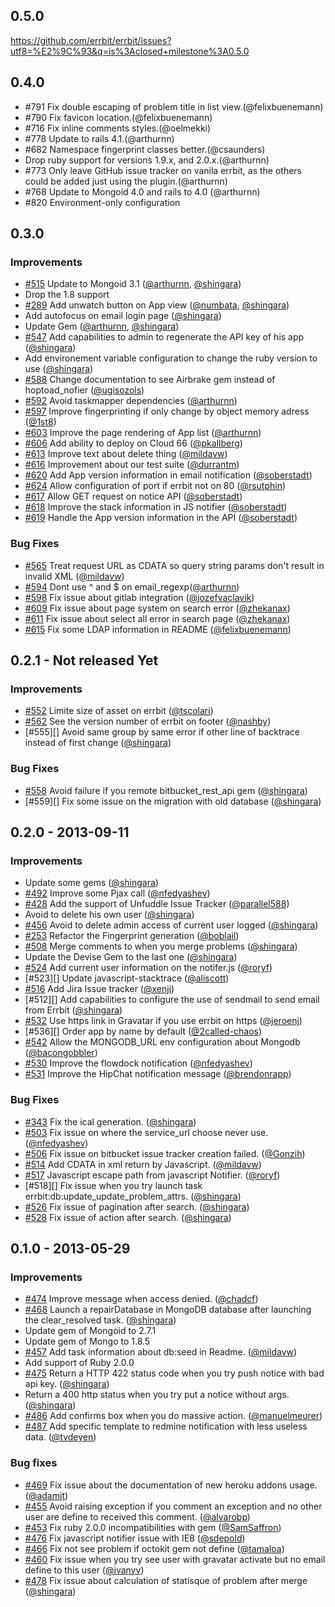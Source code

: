 ## 0.5.0

https://github.com/errbit/errbit/issues?utf8=%E2%9C%93&q=is%3Aclosed+milestone%3A0.5.0

## 0.4.0

- #791 Fix double escaping of problem title in list view.(@felixbuenemann)
- #790 Fix favicon location.(@felixbuenemann)
- #716 Fix inline comments styles.(@oelmekki)
- #778 Update to rails 4.1.(@arthurnn)
- #682 Namespace fingerprint classes better.(@csaunders)
- Drop ruby support for versions 1.9.x, and 2.0.x.(@arthurnn)
- #773 Only leave GitHub issue tracker on vanila errbit, as the others could be
  added just using the plugin.(@arthurnn)
- #768 Update to Mongoid 4.0 and rails to 4.0 (@arthurnn)
- #820 Environment-only configuration

## 0.3.0

### Improvements

- [#515][] Update to Mongoid 3.1 ([@arthurnn][], [@shingara][])
- Drop the 1.8 support
- [#289][] Add unwatch button on App view ([@numbata][], [@shingara][])
- Add autofocus on email login page ([@shingara][])
- Update Gem ([@arthurnn][], [@shingara][])
- [#547][] Add capabilities to admin to regenerate the API key of his
  app ([@shingara][])
- Add environement variable configuration to change the ruby version to
  use ([@shingara][])
- [#588][] Change documentation to see Airbrake gem instead of
  hoptoad_nofier ([@ugisozols][])
- [#592][] Avoid taskmapper dependencies ([@arthurnn][])
- [#597][] Improve fingerprinting if only change by object memory adress
  ([@1st8][])
- [#603][] Improve the page rendering of App list ([@arthurnn][])
- [#606][] Add ability to deploy on Cloud 66 ([@pkallberg][])
- [#613][] Improve text about delete thing ([@mildavw][])
- [#616][] Improvement about our test suite ([@durrantm][])
- [#620][] Add App version information in email notification
  ([@soberstadt][])
- [#624][] Allow configuration of port if errbit not on 80
  ([@rsutphin][])
- [#617][] Allow GET request on notice API ([@soberstadt][])
- [#618][] Improve the stack information in JS notifier ([@soberstadt][])
- [#619][] Handle the App version information in the API ([@soberstadt][])

### Bug Fixes

- [#565][] Treat request URL as CDATA so query string params don't
  result in invalid XML ([@mildavw][])
- [#594][] Dont use ^ and $ on email_regexp([@arthurnn][])
- [#598][] Fix issue about gitlab integration ([@jozefvaclavik][])
- [#609][] Fix issue about page system on search error ([@zhekanax][])
- [#611][] Fix issue about select all error in search page ([@zhekanax][])
- [#615][] Fix some LDAP information in README ([@felixbuenemann][])


[@arthurnn]: https://github.com/arthurnn
[@mildavw]: https://github.com/mildavw
[@numbata]: https://github.com/numbata
[@shingara]: https://github.com/shingara
[@ugisozols]: https://github.com/ugisozols
[@1st8]: https://github.com/1st8
[@jozefvaclavik]: https://github.com/jozefvaclavik
[@zhekanax]: https://github.com/zhekanax
[@pkallberg]: https://github.com/pkallberg
[@durrantm]: https://github.com/durrantm
[@felixbuenemann]: https://github.com/felixbuenemann
[@soberstadt]: https://github.com/soberstadt
[@rsutphin]: https://github.com/rsutphin

[#289]: https://github.com/errbit/errbit/issues/289
[#515]: https://github.com/errbit/errbit/issues/515
[#547]: https://github.com/errbit/errbit/issues/547
[#565]: https://github.com/errbit/errbit/issues/565
[#588]: https://github.com/errbit/errbit/issues/588
[#592]: https://github.com/errbit/errbit/pull/592
[#594]: https://github.com/errbit/errbit/pull/594
[#597]: https://github.com/errbit/errbit/pull/597
[#598]: https://github.com/errbit/errbit/pull/598
[#603]: https://github.com/errbit/errbit/pull/603
[#606]: https://github.com/errbit/errbit/pull/606
[#609]: https://github.com/errbit/errbit/pull/609
[#611]: https://github.com/errbit/errbit/pull/611
[#613]: https://github.com/errbit/errbit/pull/613
[#616]: https://github.com/errbit/errbit/pull/616
[#615]: https://github.com/errbit/errbit/pull/615
[#617]: https://github.com/errbit/errbit/pull/617
[#618]: https://github.com/errbit/errbit/pull/618
[#619]: https://github.com/errbit/errbit/pull/619
[#620]: https://github.com/errbit/errbit/pull/620
[#624]: https://github.com/errbit/errbit/pull/624

## 0.2.1 - Not released Yet

### Improvements

- [#552][] Limite size of asset on errbit ([@tscolari][])
- [#562][] See the version number of errbit on footer ([@nashby][])
- [#555][] Avoid same group by same error if other line of backtrace
  instead of first change ([@shingara][])

### Bug Fixes

- [#558][] Avoid failure if you remote bitbucket_rest_api gem
  ([@shingara][])
- [#559][] Fix some issue on the migration with old database
  ([@shingara][])

[@nashby]: https://github.com/nashby
[@shingara]: https://github.com/shingara
[@tscolari]: https://github.com/tscolari

[#552]: https://github.com/errbit/errbit/issues/552
[#558]: https://github.com/errbit/errbit/issues/558
[#562]: https://github.com/errbit/errbit/issues/562

## 0.2.0 - 2013-09-11

### Improvements

- Update some gems ([@shingara][])
- [#492][] Improve some Pjax call ([@nfedyashev][])
- [#428][] Add the support of Unfuddle Issue Tracker ([@parallel588][])
- Avoid to delete his own user ([@shingara][])
- [#456][] Avoid to delete admin access of current user logged ([@shingara][])
- [#253][] Refactor the Fingerprint generation ([@boblail][])
- [#508][] Merge comments to when you merge problems ([@shingara][])
- Update the Devise Gem to the last one ([@shingara][])
- [#524][] Add current user information on the notifer.js ([@roryf][])
- [#523][] Update javascript-stacktrace ([@aliscott][])
- [#516][] Add Jira Issue tracker ([@xenji][])
- [#512][] Add capabilities to configure the use of sendmail to send
  email from Errbit ([@shingara][])
- [#532][] Use https link in Gravatar if you use errbit on https
  ([@jeroenj][])
- [#536][] Order app by name by default ([@2called-chaos][])
- [#542][] Allow the MONGODB_URL env configuration about Mongodb ([@bacongobbler][])
- [#530][] Improve the flowdock notification ([@nfedyashev][])
- [#531][] Improve the HipChat notification message ([@brendonrapp][])


### Bug Fixes

- [#343][] Fix the ical generation. ([@shingara][])
- [#503][] Fix issue on where the service_url choose never use. ([@nfedyashev][])
- [#506][] Fix issue on bitbucket issue tracker creation failed. ([@Gonzih][])
- [#514][] Add CDATA in xml return by Javascript. ([@mildavw][])
- [#517][] Javascript escape path from javascript Notifier. ([@roryf][])
- [#518][] Fix issue when you try launch task errbit:db:update_update_problem_attrs. ([@shingara][])
- [#526][] Fix issue of pagination after search. ([@shingara][])
- [#528][] Fix issue of action after search. ([@shingara][])

## 0.1.0 - 2013-05-29

### Improvements

- [#474][] Improve message when access denied. ([@chadcf][])
- [#468][] Launch a repairDatabase in MongoDB database after launching
  the clear_resolved task. ([@shingara][])
- Update gem of Mongoid to 2.7.1
- Update gem of Mongo to 1.8.5
- [#457][] Add task information about db:seed in Readme. ([@mildavw][])
- Add support of Ruby 2.0.0
- [#475][] Return a HTTP 422 status code when you try push notice with
  bad api key. ([@shingara][])
- Return a 400 http status when you try put a notice without args.
  ([@shingara][])
- [#486][] Add confirms box when you do massive action. ([@manuelmeurer][])
- [#487][] Add specific template to redmine notification with less useless data. ([@tvdeyen][])

### Bug fixes

- [#469][] Fix issue about the documentation of new heroku addons usage.
  ([@adamjt][])
- [#455][] Avoid raising exception if you comment an exception and no
  other user are define to received this comment. ([@alvarobp][])
- [#453][] Fix ruby 2.0.0 incompatibilities with gem ([@SamSaffron][])
- [#476][] Fix javascript notifier issue with IE8 ([@sdepold][])
- [#466][] Fix not see problem if octokit gem not define ([@tamaloa][])
- [#460][] Fix issue when you try see user with gravatar activate but no
  email define to this user ([@ivanyv][])
- [#478][] Fix issue about calculation of statisque of problem after
  merge ([@shingara][])

<!-- Issue fix -->

[#253]: https://github.com/errbit/errbit/issues/253
[#343]: https://github.com/errbit/errbit/issues/343
[#428]: https://github.com/errbit/errbit/issues/428
[#453]: https://github.com/errbit/errbit/issues/453
[#455]: https://github.com/errbit/errbit/issues/455
[#456]: https://github.com/errbit/errbit/issues/456
[#457]: https://github.com/errbit/errbit/issues/457
[#460]: https://github.com/errbit/errbit/issues/460
[#466]: https://github.com/errbit/errbit/issues/466
[#468]: https://github.com/errbit/errbit/issues/468
[#469]: https://github.com/errbit/errbit/issues/469
[#474]: https://github.com/errbit/errbit/issues/474
[#475]: https://github.com/errbit/errbit/issues/475
[#476]: https://github.com/errbit/errbit/issues/476
[#478]: https://github.com/errbit/errbit/issues/478
[#487]: https://github.com/errbit/errbit/issues/487
[#486]: https://github.com/errbit/errbit/issues/486
[#492]: https://github.com/errbit/errbit/issues/492
[#503]: https://github.com/errbit/errbit/issues/503
[#506]: https://github.com/errbit/errbit/issues/506
[#508]: https://github.com/errbit/errbit/issues/508
[#514]: https://github.com/errbit/errbit/issues/514
[#516]: https://github.com/errbit/errbit/issues/516
[#517]: https://github.com/errbit/errbit/issues/517
[#524]: https://github.com/errbit/errbit/issues/524
[#526]: https://github.com/errbit/errbit/issues/526
[#528]: https://github.com/errbit/errbit/issues/528
[#530]: https://github.com/errbit/errbit/issues/530
[#531]: https://github.com/errbit/errbit/issues/531
[#532]: https://github.com/errbit/errbit/issues/532
[#542]: https://github.com/errbit/errbit/issues/542

<!-- Contributor on Errbit Thanks to all of them -->

[@2called-chaos]: https://github.com/2called-chaos
[@Gonzih]: https://github.com/Gonzih
[@SamSaffron]: https://github.com/SamSaffron
[@adamjt]: https://github.com/adamjt
[@aliscott]: http://github.com/aliscott
[@alvarobp]: https://github.com/alvarobp
[@arthurnn]: https://github.com/arthurnn
[@bacongobbler]: https://github.com/bacongobbler
[@boblail]: https://github.com/boblail
[@brendonrapp]: https://github.com/brendonrapp
[@chadcf]: https://github.com/chadcf
[@ivanyv]: https://github.com/ivanyv
[@jeroenj]: https://github.com/jeroenj
[@manuelmeurer]: https://github.com/manuelmeurer
[@mildavw]: https://github.com/mildavw
[@mildavw]: https://github.com/mildavw
[@nfedyashev]: https://github.com/nfedyashev
[@parallel588]: https://github.com/parallel588
[@roryf]: https://github.com/roryf
[@sdepold]: https://github.com/sdepold
[@shingara]: https://github.com/shingara
[@tamaloa]: https://github.com/tamaloa
[@tvdeyen]: https://github.com/tvdeyen
[@williamn]: https://github.com/williamn
[@xenji]: https://github.com/xenji
